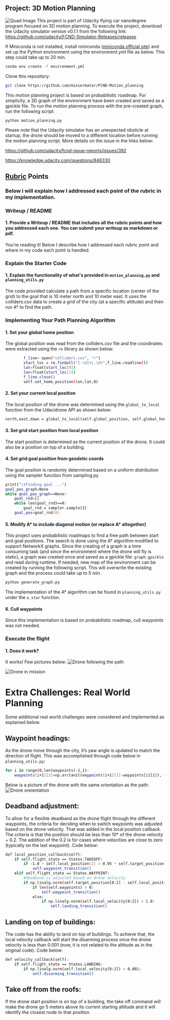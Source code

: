 ## Project: 3D Motion Planning
![Quad Image](./images/drone_in_the_air.png)
This project is part of Udacity flying car nanodegree program focused on 3D motion planning. To execute the project, download the Udacity simulator version v0.1.1 from the following link: https://github.com/udacity/FCND-Simulator-Releases/releases

If Miniconda is not installed, install miniconda ([miniconda official site](https://docs.conda.io/en/latest/miniconda.html)) and set up the Python environment using the environment.yml file as below. This step could take up to 20 min.
```sh
conda env create -f environment.yml
```

Clone this repository:
```sh
git clone https://github.com/miniermatar/FCND-Motion_planning
```

This motion planning project is based on probabilistic roadmap. For simplicity, a 3D graph of the environment have been created and saved as a gpickle file. To run the motion planning process with the pre-created graph, run the following script:
```sh
python motion_planning.py
```

Please note that the Udacity simulator has an unexpected obsticle at startup, the drone should be moved to a different location before running the motion planning script. More details on the issue in the links below:

https://github.com/udacity/fcnd-issue-reports/issues/392

https://knowledge.udacity.com/questions/846330

## [Rubric](https://review.udacity.com/#!/rubrics/1534/view) Points

### Below i will explain how I addressed each point of the rubric in my implementation.  

### Writeup / README

#### 1. Provide a Writeup / README that includes all the rubric points and how you addressed each one.  You can submit your writeup as markdown or pdf.  
You're reading it! Below I describe how I addressed each rubric point and where in my code each point is handled.

### Explain the Starter Code
#### 1. Explain the functionality of what's provided in `motion_planning.py` and `planning_utils.py`
The code provided calculate a path from a specific location (center of the grid) to the goal that is 10 meter north and 10 meter east. It uses the colliders.csv data to create a grid of the city (at a specific altitude) and then run A* to find the path. 

### Implementing Your Path Planning Algorithm
#### 1. Set your global home position
The global position was read from the colliders.csv file and the coordinates were extracted using the `re` library as shown below:
```sh
        f_line= open("colliders.csv", "r")
        start_loc = re.findall("[-\d]+\.\d+",f_line.readline())
        lat=float(start_loc[0])
        lon=float(start_loc[1])
        f_line.close()
        self.set_home_position(lon,lat,0)  
```

#### 2. Set your current local position
The local position of the drone was determined using the `global_to_local` function from the Udacidrone API as shown below:
```sh
north,east,down = global_to_local(self.global_position, self.global_home)
```

#### 3. Set grid start position from local position
The start position is determined as the current position of the drone. It could also be a position on top of a building.

#### 4. Set grid goal position from geodetic coords
The goal position is randomly determined based on a uniform distribution using the sampler function from sampling.py
```sh
print("\tFinding goal ...")
goal_pos_graph=None
while goal_pos_graph==None:
    goal_rnd=[]
    while len(goal_rnd)==0:
        goal_rnd = sampler.sample(1)
    goal_pos=goal_rnd[0]
```

#### 5. Modify A* to include diagonal motion (or replace A* altogether)
This project uses probabilistic roadmaps to find a free path between start and goal positions. The search is done using the A* algorithm modified to support NetworkX graphs. Since the creating of a graph is a time consuming task (and since the environment where the drone will fly is static), a graph was created once and saved as a gpickle file: `graph.gpickle` and read during runtime. If needed, new map of the environment can be created by running the following script. This will overwrite the existing graph and the process could take up to 5 min.
```sh
python generate_graph.py
```
The implementation of the A* algorithm can be found in `planning_utils.py` under the `a_star` function.

#### 6. Cull waypoints 
Since this implementation is based on probabilistic roadmap, cull waypoints was not needed.

### Execute the flight
#### 1. Does it work?
It works! Few pictures below:
![Drone following the path](./images/drone_at_19m_altitute.png)

![Drone in mission](./images/drone_2m.png)

  
# Extra Challenges: Real World Planning
Some additional real world challenges were considered and implemented as explained below.

## Waypoint headings:
As the drone move through the city, it’s yaw angle is updated to match the direction of flight. This was accomplished through code below in `planning_utils.py`:
```sh
for i in range(0,len(waypoints)-1,1):
    waypoints[i+1][3]=np.arctan2((waypoints[i+1][1]-waypoints[i][1]), (waypoints[i+1][0]-waypoints[i][0]))
```
Below is a picture of the drone with the same orientation as the path:
![Drone oreientation](./images/drone_orientation.png)

## Deadband adjustment:
To allow for a flexible deadband as the drone flight through the different waypoints, the criteria for deciding when to switch waypoints was adjusted based on the drone velocity. That was added in the local position callback. The criteria is that the position should be less than 10* of the drone velocity + 0.2. The addition of the 0.2 is for cases where velocities are close to zero (typically on the last waypoint). Code below:
```sh
def local_position_callback(self):
    if self.flight_state == States.TAKEOFF:
        if -1.0 * self.local_position[2] > 0.95 * self.target_position[2]:
            self.waypoint_transition()
    elif self.flight_state == States.WAYPOINT:
        #deadband is adjusted based on drone velocity
        if np.linalg.norm(self.target_position[0:2] - self.local_position[0:2]) < (0.1* np.linalg.norm(self.local_velocity[0:2])+0.2):
            if len(self.waypoints) > 0:
                self.waypoint_transition()
            else:
                if np.linalg.norm(self.local_velocity[0:2]) < 1.0:
                    self.landing_transition()
```

## Landing on top of buildings:
The code has the ability to land on top of buildings. To achieve that, the local velocity callback will start the disarming process once the drone velocity is less than 0.001 (now, it is not related to the altitude as in the original code). Code below:
```sh
def velocity_callback(self):
    if self.flight_state == States.LANDING:
        if np.linalg.norm(self.local_velocity[0:2]) < 0.001:
            self.disarming_transition()
```

## Take off from the roofs:
If the drone start position is on top of a building, the take off command will make the drone go 5 meters above its current starting altitude and it will identify the closest node to that position.


